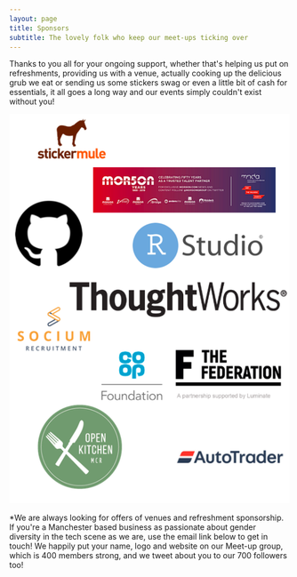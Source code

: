 ```yaml
---
layout: page
title: Sponsors
subtitle: The lovely folk who keep our meet-ups ticking over
---
```


Thanks to you all for your ongoing support, whether that's helping us put on refreshments, providing us with a venue, actually cooking up the delicious grub we eat or sending us some stickers swag or even a little bit of cash for essentials, it all goes a long way and our events simply couldn't exist without you! 

<p style="text-align:center;"><img src="img/Sponsors_singlepage.png"/> </p>

*We are always looking for offers of venues and refreshment sponsorship. If you're a Manchester based business as passionate about gender diversity in the tech scene as we are, use the email link below to get in touch! We happily put your name, logo and website on our Meet-up group, which is 400 members strong, and we tweet about you to our 700 followers too! 
